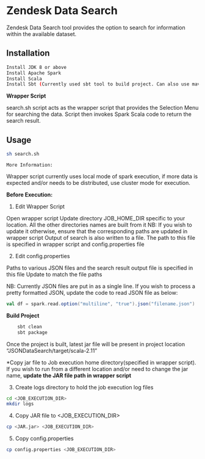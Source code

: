 

Zendesk Data Search
================

Zendesk Data Search tool provides the option to search for information within the available dataset. 

## Installation
```bash
Install JDK 8 or above
Install Apache Spark
Install Scala
Install Sbt (Currently used sbt tool to build project. Can also use maven)
```


**Wrapper Script**

search.sh script acts as the wrapper script that provides the Selection Menu for searching the data. Script then invokes Spark Scala code to return the search result.

## Usage

```bash
sh search.sh 
```

`More Information:`

Wrapper script currently uses local mode of spark execution, if more data is expected and/or needs to be distributed, use cluster mode for execution.

**Before Execution:**

1. Edit Wrapper Script

Open wrapper script
Update directory JOB_HOME_DIR specific to your location. All the other directories names are built from it
NB: If you wish to update it otherwise, ensure that the corresponding paths are updated in wrapper script
 Output of search is also written to a file. The path to this file is specified in wrapper script and config.properties file

2. Edit config.properties

Paths to various JSON files and the search result output file is specified in this file
Update to match the file paths

NB: Currently JSON files are put in as a single line. If you wish to process a pretty formatted JSON, update the code to read JSON file as below:
```scala
val df = spark.read.option("multiline", "true").json("filename.json")

```

**Build Project**

```bash
    sbt clean
    sbt package
```

Once the project is built, latest jar file will be present in project location “JSONDataSearch/target/scala-2.11”

*Copy jar file to Job execution home directory(specified in wrapper script). 
If you wish to run from a different location and/or need to change the jar name, **update the JAR file path in wrapper script** 


3. Create logs directory to hold the job execution log files

```bash
cd <JOB_EXECUTION_DIR>
mkdir logs
```

4. Copy JAR file to <JOB_EXECUTION_DIR>
```bash
cp <JAR.jar> <JOB_EXECUTION_DIR>
```

5. Copy config.properties 
```bash
cp config.properties <JOB_EXECUTION_DIR>
```


